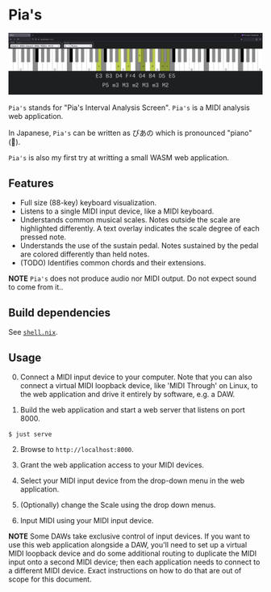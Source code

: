 # Pia's

![Web application showing a musical keyboard with some notes highlighted](./images/screenshot.png)

`Pia's` stands for "Pia's Interval Analysis Screen". `Pia's` is a MIDI analysis web application. 

In Japanese, `Pia's` can be written as ぴあの which is pronounced "piano" (🎹).

`Pia's` is also my first try at writting a small WASM web application.

## Features

- Full size (88-key) keyboard visualization.
- Listens to a single MIDI input device, like a MIDI keyboard.
- Understands common musical scales. Notes outside the scale are highlighted differently. A text overlay indicates the scale degree of each pressed note.
- Understands the use of the sustain pedal. Notes sustained by the pedal are colored differently than held notes.
- (TODO) Identifies common chords and their extensions.

**NOTE** `Pia's` does not produce audio nor MIDI output. Do not expect sound to come from it..

## Build dependencies

See [`shell.nix`](/.shell.nix).

## Usage

0. Connect a MIDI input device to your computer. Note that you can also connect a virtual MIDI loopback device, like 'MIDI Through' on Linux, to the web application and drive it entirely by software, e.g. a DAW.

1. Build the web application and start a web server that listens on port 8000.

``` console
$ just serve
```


2. Browse to `http://localhost:8000`.

3. Grant the web application access to your MIDI devices.

4. Select your MIDI input device from the drop-down menu in the web application.

5. (Optionally) change the Scale using the drop down menus.

6. Input MIDI using your MIDI input device.

**NOTE** Some DAWs take exclusive control of input devices. If you want to use this web application alongside a DAW, you'll need to set up a virtual MIDI loopback device and do some additional routing to duplicate the MIDI input onto a second MIDI device; then each application needs to connect to a different MIDI device. Exact instructions on how to do that are out of scope for this document.
